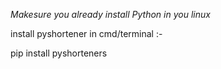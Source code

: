 *Makesure you already install Python in you linux*


install pyshortener in cmd/terminal :-

pip install pyshorteners

